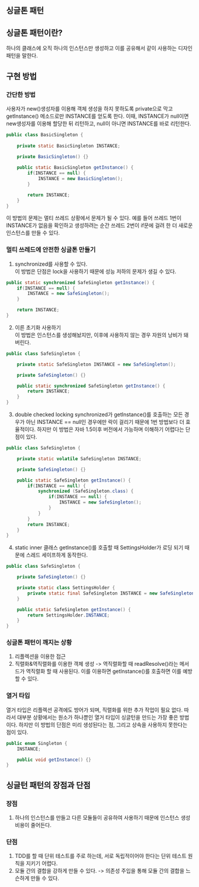 ## 싱글톤 패턴

## 싱글톤 패턴이란?
   하나의 클래스에 오직 하나의 인스턴스만 생성하고 이를 공유해서 같이 사용하는 디자인 패턴을 말한다.

## 구현 방법
### 간단한 방법
사용자가 new()생성자를 이용해 객체 생성을 하지 못하도록 private으로 막고 getInstance() 메소드로만 INSTANCE를 얻도록 한다.
이때, INSTANCE가 null이면 new생성자를 이용해 할당한 뒤 리턴하고, null이 아니면 INSTANCE를 바로 리턴한다.
~~~java
public class BasicSingleton {
    
    private static BasicSingleton INSTANCE;

    private BasicSingleton() {}
    
    public static BasicSingleton getInstance() {
        if(INSTANCE == null) {
            INSTANCE = new BasicSingleton();
        }

        return INSTANCE;
    }
}
~~~

이 방법의 문제는 멀티 쓰레드 상황에서 문제가 될 수 있다. 예를 들어 쓰레드 1번이 INSTANCE가 없음을 확인하고 생성하려는 순간 쓰레드 2번이 if문에 걸려
한 더 새로운 인스턴스를 만들 수 있다.

### 멀티 쓰레드에 안전한 싱글톤 만들기
1. synchronized를 사용할 수 있다.<br>
이 방법은 단점은 lock을 사용하기 때문에 성능 저하의 문제가 생길 수 있다. 
~~~java
public static synchronized SafeSingleton getInstance() {
    if(INSTANCE == null) {
        INSTANCE = new SafeSingleton();
    }

    return INSTANCE;
}
~~~

2. 이른 초기화 사용하기 <br>
이 방법은 인스턴스를 생성해놨지만, 이후에 사용하지 않는 경우 자원의 낭비가 돼버린다.
~~~java
public class SafeSingleton {

    private static SafeSingleton INSTANCE = new SafeSingleton();

    private SafeSingleton() {}

    public static synchronized SafeSingleton getInstance() {
        return INSTANCE;
    }
}
~~~

3. double checked locking
synchronized가 getInstance()를 호출하는 모든 경우가 아닌 INSTANCE == null인 경우에만 락이 걸리기 때문에 1번 방법보다
더 효율적이다. 하지만 이 방법은 자바 1.5이후 버전에서 가능하며 이해하기 어렵다는 단점이 있다.
~~~java
public class SafeSingleton {

    private static volatile SafeSingleton INSTANCE;

    private SafeSingleton() {}

    public static SafeSingleton getInstance() {
        if(INSTANCE == null) {
            synchronized (SafeSingleton.class) {
                if(INSTANCE == null) {
                    INSTANCE = new SafeSingleton();
                }
            }
        }
        return INSTANCE;
    }
}
~~~

4. static inner 클래스
getInstance()를 호출할 때 SettingsHolder가 로딩 되기 때문에 스레드 세이프하게 동작한다. 
~~~java
public class SafeSingleton {

    private SafeSingleton() {}

    private static class SettingsHolder {
        private static final SafeSingleton INSTANCE = new SafeSingleton();
    }

    public static SafeSingleton getInstance() {
        return SettingsHolder.INSTANCE;
    }
}
~~~

### 싱글톤 패턴이 깨지는 상황
1. 리플렉션을 이용한 접근
2. 직렬화&역직렬화를 이용한 객체 생성
 -> 역직렬화할 때 readResolve()라는 메서드가 역직렬화 할 때 사용된다. 이를 이용하면 getInstance()를 호출하면 이를 예방할 수 있다.


### 열거 타입
열거 타입은 리플렉션 공격에도 방어가 되며, 직렬화를 위한 추가 작업이 필요 없다. 따라서 대부분 상황에서는 원소가 하나뿐인 열거 타입이
싱글턴을 만드는 가장 좋은 방법이다. 하지만 이 방법의 단점은 미리 생성된다는 점, 그리고 상속을 사용하지 못한다는 점이 있다.
~~~java
public enum Singleton {
    INSTANCE;

    public void getInstance() {}
}
~~~

## 싱글턴 패턴의 장점과 단점
### 장점
1. 하나의 인스턴스를 만들고 다른 모듈들이 공유하여 사용하기 때문에 인스턴스 생성 비용이 줄어든다.

### 단점
1. TDD를 할 때 단위 테스트를 주로 하는데, 서로 독립적이어야 한다는 단위 테스트 원칙을 지키기 어렵다. 
2. 모듈 간의 결합을 강하게 만들 수 있다. -> 의존성 주입을 통해 모듈 간의 결합을 느슨하게 만들 수 있다.
